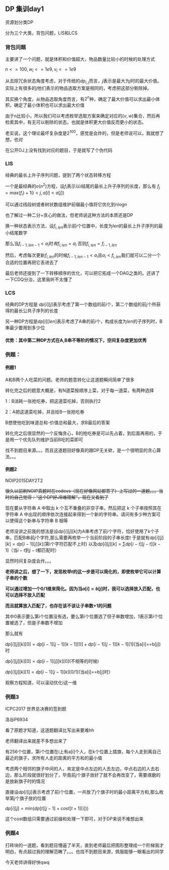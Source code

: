 ## DP 集训day1

资源划分类DP

分为三个大类，背包问题，LIS和LCS

### 背包问题

主要讲了一个问题，就是体积和价值超大，物品数量比较小的时候的处理方式

$n<=100,w_i<=1e9,v_i<=1e9$

从去除冗余状态角度考虑，对于传统的$dp_{i,j}$而言，$j$表示是最大为$j$时的最大价值。实际上有很多的$j$他们表示的物品选取方案是相同的，考虑把这部分剔除掉。

其实换个角度，从物品选取角度而言，有$2^n$种，确定了最大价值可以求出最小体积，确定了最小体积也可以求出最大价值

由于n比较小，所以我们可以考虑枚举选取方案来确定对应的$(v,w)$集合，然后再检索其中，有无可以剔除的状态，也就是体积更大价值反而更小的状态。

老实说，这个理论最坏复杂度是$2^{100}$，感觉是会炸的，但是老师说可以，我就想了想，也对

在公开OJ上没有找到对应的题目，于是就写了个伪代码

### LIS

经典的最长上升子序列问题，提到了两个状态转移方程

一个是最经典的$o(n^2)$方程，设$f_i$表示以$i$结尾的最长上升子序列的长度，那么有
$f_j=max(f_i)+1(i<j,a[i]<a[j])$

可以通过线段树或者树状数组维护前缀最小值将它优化到nlogn

也了解过一种二分+贪心的做法，但老师说这种方法的本质还是DP

换一种状态表示方法，设$f_{i,len}$表示前$i$个位置中，长度为$len$的最长上升子序列的最小结尾数字

那么当$f_{i-1,len-1}<a_i$时$有$$f_{i,len}=a_i$
否则$f_{i,len}=f_{i-1,len}$

然后，考虑每次更新$f_{i,len}$的时候$f_{i-1,len-1}<a_i$且$a_i<f_{i,len}$我们就可以二分一个合适的位置再把它丢进去了

最后老师还提到了一下转移顺序的优化，可以把它拓成一个DAG之类的。还讲了一下CDQ分治，这里我听不太懂了

### LCS
经典的DP方程是
$dp[i][j]$表示考虑了第一个数组的前$i$个，第二个数组的前$j$个所获得的最长公共子序列的长度

另一种DP方程是$dp[i][len]$表示考虑了A串的前$i$个，构成长度为$len$的子序列时，B串最少要用到多少位

#### 优势：其中第二种DP方式在A,B串不等阶的情况下，空间复杂度更加优秀

### 例题：

#### 例题1
A和B两个人吃菜的问题。老师的题意转化让这道题瞬间简单了很多

转化完之后的题意大概是，有N道菜按顺序上菜，对于每一道菜，有两种选择

1：B消耗一张抢吃券，把这道菜吃掉，否则执行2

2：A把这道菜吃掉，并且给B一张抢吃券

B想使他吃到味道总和-价值总和最大，求B最后的答案

转化完之后很显然的一个反悔贪心，B的抢吃券是可以先占着，到后面再用的，于是用一个优先队列维护当前B吃的菜即可

找不到题目来源。。。而且这道题目好像真的跟DP无关欸，是一个很明显的贪心算法。。。

#### 例题2

NOIP2015DAY2T2

~~很久以前刷NOIP真题时在codevs（现在好像网站都寄了）上写过的一道题。。。当时的自己觉得：“这个DP好JB难理解”，现在又看到了~~

现在要从字符串 A 中取出 k 个互不重叠的非空子串，然后把这 k 个子串按照其在字符串 A 中出现的顺序依次连接起来得到一个新的字符串。请问有多少种方案可以使得这个新串与字符串 B 相等

老师没讲之前我的想法是设$dp[i][j][k]$为A串考虑了前$i$个字符，恰好使用了$k$个子串，匹配B串前$j$个字符,那么需要再枚举一个当前阶段的子串长度$t$
于是就有$dp[i][j][k]=dp[i-1][j][k]$(第i个字符匹配不上时)
以及$dp[i][j][k]=\sum{dp[i-t][j-t][k-1]}$（当$i-t$到$j-t$都匹配时）

显然时间复杂度会炸。。。

**老师讲之后，想了一下，发现枚举$t$的这一步是可以简化的，即使枚举它可以计算子串的个数**

**可以通过增加一个$0/1$维来简化。因为当$a[i]=b[j]$时，我可以选择放入匹配，也可以选择不放入匹配**

**而且就算放入匹配了，也存在该不该让子串数+1的问题**

其中0表示要么第i个位置没有选，要么第i个位置选了但子串数增加，1表示第i个位置被选了，但是子串数不增加

那么就有

$dp[i][j][k][0]=dp[i-1][j-1][k-1][0]+dp[i-1][j-1][k-1][1]$(当a[i]==b[j])时

$dp[i][j][k][0]=dp[i-1][j][k][0]$(不相等的时候)

$dp[i][j][k][1]=dp[i-1][j-1][k][0/1]$(当a[i]==b[j]时）

观察方程知道，可以滚动优化i这一维

### 例题3

ICPC2017 世界总决赛的签到题

洛谷P6934

看了原题才知道，这道题翻译比写出来要难hh

老师翻译出来就差不多想出来了

有256个位置，第i个位置在i上有a[i]个人，在k个位置上插旗，每个人走到离自己最近的旗子，求所有人走的距离的平方和的最小值

考虑两个相邻的旗子中间的人，肯定是中点左边的人去左边，中点右边的人去右边，那么阶段就很好划分了，毕竟前$j$个旗子放好了就不会再改变了，需要琢磨的是放新旗子时的情况

直接设$dp[i][j]$表示考虑了前i个位置，一共放了j个旗子时的最小距离平方和,那么枚举第$j$个旗子放的位置

$dp[i][j]=min(dp[t][j-1]+cost[t+1][i]))$

这个cost数组只需要通过前缀和处理一下即可，对于DP来说不难想出来

### 例题4
打砖块的一道题，看到题目懵逼了半天，直到老师最后把图形整理成一个阶梯我才明白，有点超过我的理解范畴了。。。也找不到题目来源，佩服能够一眼看出的同学

今天老师讲得好快qwq